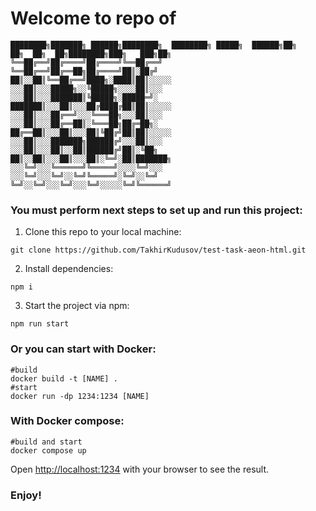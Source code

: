 # Welcome to repo of

````
████████╗███████╗ ██████╗████████╗  ████████╗ █████╗  ██████╗██╗  ██╗  ██╗  ██╗████████╗███╗   ███╗██╗
╚══██╔══╝██╔════╝██╔════╝╚══██╔══╝  ╚══██╔══╝██╔══██╗██╔════╝██║░██╔╝  ██║░░██║╚══██╔══╝████╗░████║██║░░░░░
░░░██║░░░█████╗░░╚█████╗░░░░██║░░░  ░░░██║░░░███████║╚█████╗░█████═╝░  ███████║░░░██║░░░██╔████╔██║██║░░░░░
░░░██║░░░██╔══╝░░░╚═══██╗░░░██║░░░  ░░░██║░░░██╔══██║░╚═══██╗██╔═██╗░  ██╔══██║░░░██║░░░██║╚██╔╝██║██║░░░░░
░░░██║░░░███████╗██████╔╝░░░██║░░░  ░░░██║░░░██║░░██║██████╔╝██║░╚██╗  ██║░░██║░░░██║░░░██║░╚═╝░██║███████╗
░░░╚═╝░░░╚══════╝╚═════╝░░░░╚═╝░░░  ░░░╚═╝░░░╚═╝░░╚═╝╚═════╝░╚═╝░░╚═╝  ╚═╝░░╚═╝░░░╚═╝░░░╚═╝░░░░░╚═╝╚══════╝
````

### You must perform next steps to set up and run this project:
1. Clone this repo to your local machine:
````
git clone https://github.com/TakhirKudusov/test-task-aeon-html.git
````
2. Install dependencies:
````
npm i
````
3. Start the project via npm:
````
npm run start
````
### Or you can start with Docker:
````
#build
docker build -t [NAME] .
#start
docker run -dp 1234:1234 [NAME]
````
### With Docker compose:
````
#build and start
docker compose up
````
Open [http://localhost:1234](http://localhost:1234) with your browser to see the result.

### Enjoy!
